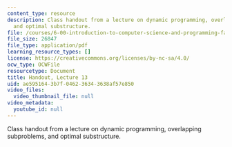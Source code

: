 ```yaml
---
content_type: resource
description: Class handout from a lecture on dynamic programming, overlapping subproblems,
  and optimal substructure.
file: /courses/6-00-introduction-to-computer-science-and-programming-fall-2008/ae5951643b7f046236343638af57e850_lec13.pdf
file_size: 26847
file_type: application/pdf
learning_resource_types: []
license: https://creativecommons.org/licenses/by-nc-sa/4.0/
ocw_type: OCWFile
resourcetype: Document
title: Handout, Lecture 13
uid: ae595164-3b7f-0462-3634-3638af57e850
video_files:
  video_thumbnail_file: null
video_metadata:
  youtube_id: null
---
```

Class handout from a lecture on dynamic programming, overlapping subproblems, and optimal substructure.